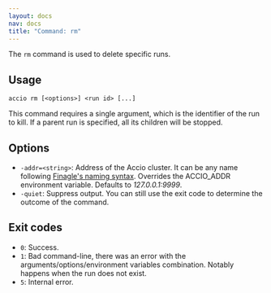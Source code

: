 ```yaml
---
layout: docs
nav: docs
title: "Command: rm"
---
```


The `rm` command is used to delete specific runs.

## Usage
```
accio rm [<options>] <run id> [...]
```

This command requires a single argument, which is the identifier of the run to kill.
If a parent run is specified, all its children will be stopped. 

## Options
* `-addr=<string>`: Address of the Accio cluster. It can be any name following [Finagle's naming syntax](https://twitter.github.io/finagle/guide/Names.html).
Overrides the ACCIO_ADDR environment variable. Defaults to *127.0.0.1:9999*.
* `-quiet`: Suppress output.
You can still use the exit code to determine the outcome of the command.

## Exit codes
* `0`: Success.
* `1`: Bad command-line, there was an error with the arguments/options/environment variables combination.
Notably happens when the run does not exist.
* `5`: Internal error.